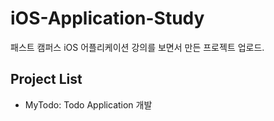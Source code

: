# iOS-Application-Study
 
 패스트 캠퍼스 iOS 어플리케이션 강의를 보면서 만든 프로젝트 업로드.
 
## Project List 
- MyTodo: Todo Application 개발 
